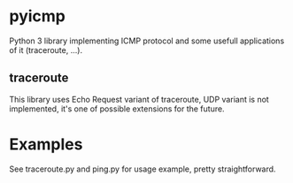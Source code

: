 pyicmp
======

Python 3 library implementing ICMP protocol and some usefull
applications of it (traceroute, ...).

## traceroute

This library uses Echo Request variant of traceroute, UDP variant is not
implemented, it's one of possible extensions for the future.

Examples
========

See traceroute.py and ping.py for usage example, pretty straightforward.
